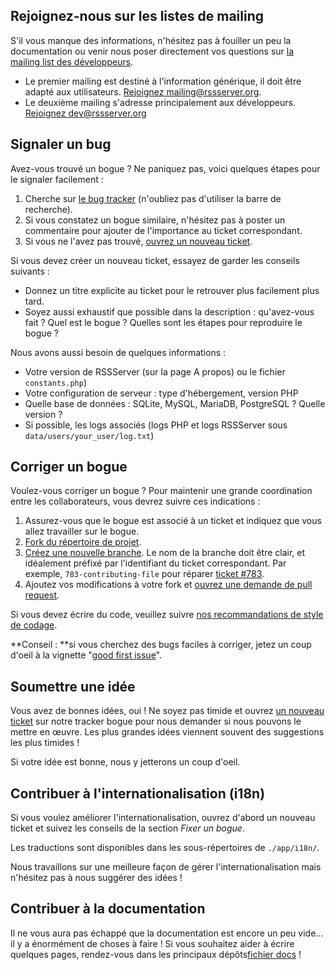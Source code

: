 ## Rejoignez-nous sur les listes de mailing

S'il vous manque des informations, n'hésitez pas à fouiller un peu la
documentation ou venir nous poser directement vos questions sur [la mailing
list des développeurs](https://rssserver.org/mailman/listinfo/dev).

* Le premier mailing est destiné à l'information générique, il doit être
  adapté aux utilisateurs. [Rejoignez
  mailing@rssserver.org](https://rssserver.org/mailman/listinfo/mailing).
* Le deuxième mailing s'adresse principalement aux développeurs. [Rejoignez
  dev@rssserver.org](https://rssserver.org/mailman/listinfo/dev)

## Signaler un bug

Avez-vous trouvé un bogue ? Ne paniquez pas, voici quelques étapes pour le
signaler facilement :

1. Cherche sur [le bug tracker](https://github.com/RSSServer/RSSServer/issues)
   (n'oubliez pas d'utiliser la barre de recherche).
2. Si vous constatez un bogue similaire, n'hésitez pas à poster un
   commentaire pour ajouter de l'importance au ticket correspondant.
3. Si vous ne l'avez pas trouvé, [ouvrez un nouveau
   ticket](https://github.com/RSSServer/RSSServer/issues/new).

Si vous devez créer un nouveau ticket, essayez de garder les conseils
suivants :

* Donnez un titre explicite au ticket pour le retrouver plus facilement plus
  tard.
* Soyez aussi exhaustif que possible dans la description : qu'avez-vous fait
  ? Quel est le bogue ? Quelles sont les étapes pour reproduire le bogue ?

Nous avons aussi besoin de quelques informations :

* Votre version de RSSServer (sur la page A propos) ou le fichier
  `constants.php`)
* Votre configuration de serveur : type d'hébergement, version PHP
* Quelle base de données : SQLite, MySQL, MariaDB, PostgreSQL ? Quelle
  version ?
* Si possible, les logs associés (logs PHP et logs RSSServer sous
  `data/users/your_user/log.txt`)

## Corriger un bogue

Voulez-vous corriger un bogue ? Pour maintenir une grande coordination entre
les collaborateurs, vous devrez suivre ces indications :

1. Assurez-vous que le bogue est associé à un ticket et indiquez que vous
   allez travailler sur le bogue.
2. [Fork du répertoire de
   projet](https://help.github.com/articles/fork-a-repo/).
3. [Créez une nouvelle
   branche](https://help.github.com/articles/creating-and-deleting-branches-within-your-repository/).
   Le nom de la branche doit être clair, et idéalement préfixé par
   l'identifiant du ticket correspondant. Par exemple,
   `783-contributing-file` pour réparer [ticket
   #783](https://github.com/RSSServer/RSSServer/issues/783).
4. Ajoutez vos modifications à votre fork et [ouvrez une demande de pull
   request](https://help.github.com/articles/using-pull-requests/).

Si vous devez écrire du code, veuillez suivre [nos recommandations de style
de codage](developers/01_First_steps.md).

**Conseil : **si vous cherchez des bugs faciles à corriger, jetez un coup d'oeil à la vignette "[good first issue](https://github.com/RSSServer/RSSServer/issues?q=is%3Aopen+is%3Aissue+label%3A%22good+first+issue%22)".

## Soumettre une idée

Vous avez de bonnes idées, oui ! Ne soyez pas timide et ouvrez [un nouveau
ticket](https://github.com/RSSServer/RSSServer/issues/new) sur notre tracker
bogue pour nous demander si nous pouvons le mettre en œuvre. Les plus
grandes idées viennent souvent des suggestions les plus timides !

Si votre idée est bonne, nous y jetterons un coup d'oeil.

## Contribuer à l'internationalisation (i18n)

Si vous voulez améliorer l'internationalisation, ouvrez d'abord un nouveau
ticket et suivez les conseils de la section *Fixer un bogue*.

Les traductions sont disponibles dans les sous-répertoires de `./app/i18n/`.

Nous travaillons sur une meilleure façon de gérer l'internationalisation
mais n'hésitez pas à nous suggérer des idées !

## Contribuer à la documentation

Il ne vous aura pas échappé que la documentation est encore un peu vide… il
y a énormément de choses à faire ! Si vous souhaitez aider à écrire quelques
pages, rendez-vous dans les principaux dépôts[fichier
docs](https://github.com/RSSServer/RSSServer/tree/master/docs) !

